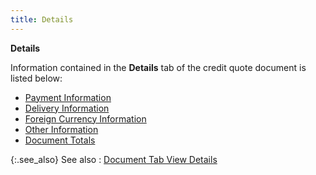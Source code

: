 ```yaml
---
title: Details
---
```



**Details**


Information contained in the **Details** tab of the credit quote document is listed below:

- [Payment Information]({{site.sp_baseurl}}/misc/payment_information_credit_quote_step_by_step.html)
- [Delivery Information]({{site.sp_baseurl}}/misc/delivery_information_credit_quote_step_by_step.html)
- [Foreign Currency Information]({{site.sp_baseurl}}/misc/foreign_currency_information_credit_quote_step_by_step.html)
- [Other Information]({{site.sp_baseurl}}/misc/other_information_credit_quote_step_by_step.html)
- [Document Totals]({{site.sp_baseurl}}/misc/document_totals_credit_quote_step_by_step.html)



{:.see_also}
See also
: [Document Tab View Details]({{site.sp_baseurl}}/misc/document_view_details_credit_quote_step_by_step.html)
